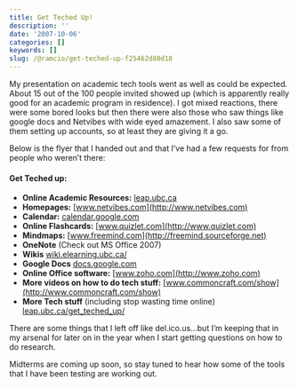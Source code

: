 ```yaml
---
title: Get Teched Up!
description: ''
date: '2007-10-06'
categories: []
keywords: []
slug: /@ramcio/get-teched-up-f25462d80d18
---
```


My presentation on academic tech tools went as well as could be expected. About 15 out of the 100 people invited showed up (which is apparently really good for an academic program in residence). I got mixed reactions, there were some bored looks but then there were also those who saw things like google docs and Netvibes with wide eyed amazement. I also saw some of them setting up accounts, so at least they are giving it a go.

Below is the flyer that I handed out and that I’ve had a few requests for from people who weren’t there:

#### **Get Teched up:**

*   **Online Academic Resources:**
    [leap.ubc.ca](http://leap.ubc.ca)
*   **Homepages:**
    [www.netvibes.com](http://www.netvibes.com)
*   **Calendar:**
    [calendar.google.com](http://calendar.google.com)
*   **Online Flashcards:**
    [www.quizlet.com](http://www.quizlet.com)
*   **Mindmaps:**
    [www.freemind.com](http://freemind.sourceforge.net)
*   **OneNote** (Check out MS Office 2007)
*   **Wikis**
    [wiki.elearning.ubc.ca/](http://wiki.elearning.ubc.ca/)
*   **Google Docs**
    [docs.google.com](http://docs.google.com)
*   **Online Office software:**
    [www.zoho.com](http://www.zoho.com)
*   **More videos on how to do tech stuff:**
    [www.commoncraft.com/show](http://www.commoncraft.com/show)
*   **More Tech stuff** (including stop wasting time online)
    [leap.ubc.ca/get\_teched\_up/](http://leap.ubc.ca/get_teched_up/)

There are some things that I left off like del.ico.us…but I’m keeping that in my arsenal for later on in the year when I start getting questions on how to do research.

Midterms are coming up soon, so stay tuned to hear how some of the tools that I have been testing are working out.